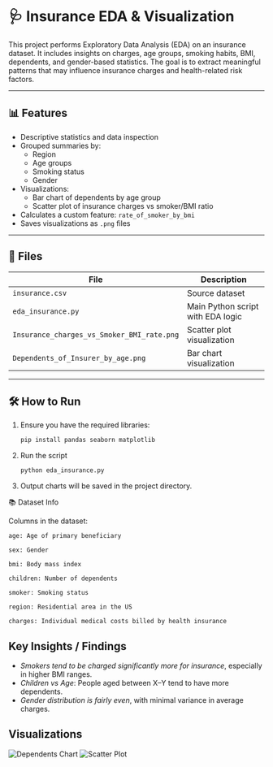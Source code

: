 # 🩺 Insurance EDA & Visualization

This project performs Exploratory Data Analysis (EDA) on an insurance dataset. It includes insights on charges, age groups, smoking habits, BMI, dependents, and gender-based statistics. The goal is to extract meaningful patterns that may influence insurance charges and health-related risk factors.

---

## 📊 Features

- Descriptive statistics and data inspection
- Grouped summaries by:
  - Region
  - Age groups
  - Smoking status
  - Gender
- Visualizations:
  - Bar chart of dependents by age group
  - Scatter plot of insurance charges vs smoker/BMI ratio
- Calculates a custom feature: `rate_of_smoker_by_bmi`
- Saves visualizations as `.png` files

---

## 📁 Files

| File                          | Description                              |
|-------------------------------|------------------------------------------|
| `insurance.csv`               | Source dataset                           |
| `eda_insurance.py`            | Main Python script with EDA logic        |
| `Insurance_charges_vs_Smoker_BMI_rate.png` | Scatter plot visualization |
| `Dependents_of_Insurer_by_age.png`        | Bar chart visualization     |

---

## 🛠️ How to Run

1. Ensure you have the required libraries:
   ```bash
   pip install pandas seaborn matplotlib
   
2. Run the script
   ```bash
   python eda_insurance.py

3. Output charts will be saved in the project directory.


📚 Dataset Info

Columns in the dataset:

    age: Age of primary beneficiary

    sex: Gender

    bmi: Body mass index

    children: Number of dependents

    smoker: Smoking status

    region: Residential area in the US

    charges: Individual medical costs billed by health insurance

## Key Insights / Findings

- *Smokers tend to be charged significantly more for insurance*, especially in higher BMI ranges.
- *Children vs Age*: People aged between X–Y tend to have more dependents.
- *Gender distribution is fairly even*, with minimal variance in average charges.


## Visualizations

![Dependents Chart](images/dependents_by_age.png)
![Scatter Plot](images/charges_vs_smoker_bmi.png)